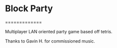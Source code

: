 # Block Party
=============

Multiplayer LAN oriented party game based off tetris.

Thanks to Gavin H. for commissioned music.
